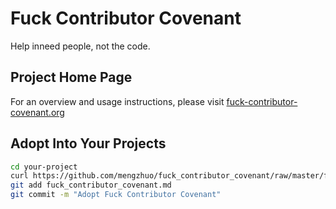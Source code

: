 # Fuck Contributor Covenant

Help inneed people, not the code.

## Project Home Page

For an overview and usage instructions, please visit [fuck-contributor-covenant.org](http://fuck-contributor-covenant.org/)

## Adopt Into Your Projects

```bash
cd your-project
curl https://github.com/mengzhuo/fuck_contributor_covenant/raw/master/fuck_contributor_covenant.md
git add fuck_contributor_covenant.md
git commit -m "Adopt Fuck Contributor Covenant"
```
